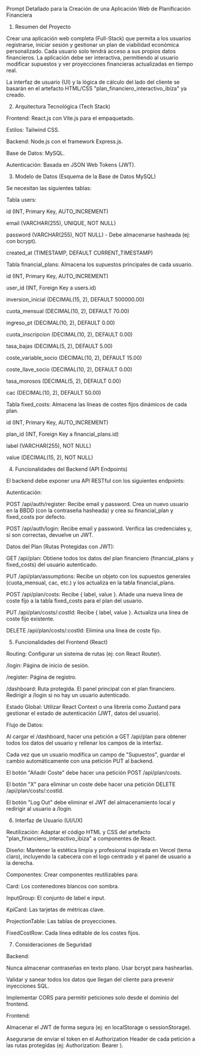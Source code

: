 Prompt Detallado para la Creación de una Aplicación Web de Planificación Financiera
1. Resumen del Proyecto

Crear una aplicación web completa (Full-Stack) que permita a los usuarios registrarse, iniciar sesión y gestionar un plan de viabilidad económica personalizado. Cada usuario solo tendrá acceso a sus propios datos financieros. La aplicación debe ser interactiva, permitiendo al usuario modificar supuestos y ver proyecciones financieras actualizadas en tiempo real.

La interfaz de usuario (UI) y la lógica de cálculo del lado del cliente se basarán en el artefacto HTML/CSS "plan_financiero_interactivo_ibiza" ya creado.

2. Arquitectura Tecnológica (Tech Stack)

Frontend: React.js con Vite.js para el empaquetado.

Estilos: Tailwind CSS.

Backend: Node.js con el framework Express.js.

Base de Datos: MySQL.

Autenticación: Basada en JSON Web Tokens (JWT).

3. Modelo de Datos (Esquema de la Base de Datos MySQL)

Se necesitan las siguientes tablas:

Tabla users:

id (INT, Primary Key, AUTO_INCREMENT)

email (VARCHAR(255), UNIQUE, NOT NULL)

password (VARCHAR(255), NOT NULL) - Debe almacenarse hasheada (ej: con bcrypt).

created_at (TIMESTAMP, DEFAULT CURRENT_TIMESTAMP)

Tabla financial_plans: Almacena los supuestos principales de cada usuario.

id (INT, Primary Key, AUTO_INCREMENT)

user_id (INT, Foreign Key a users.id)

inversion_inicial (DECIMAL(15, 2), DEFAULT 500000.00)

cuota_mensual (DECIMAL(10, 2), DEFAULT 70.00)

ingreso_pt (DECIMAL(10, 2), DEFAULT 0.00)

cuota_inscripcion (DECIMAL(10, 2), DEFAULT 0.00)

tasa_bajas (DECIMAL(5, 2), DEFAULT 5.00)

coste_variable_socio (DECIMAL(10, 2), DEFAULT 15.00)

coste_llave_socio (DECIMAL(10, 2), DEFAULT 0.00)

tasa_morosos (DECIMAL(5, 2), DEFAULT 0.00)

cac (DECIMAL(10, 2), DEFAULT 50.00)

Tabla fixed_costs: Almacena las líneas de costes fijos dinámicos de cada plan.

id (INT, Primary Key, AUTO_INCREMENT)

plan_id (INT, Foreign Key a financial_plans.id)

label (VARCHAR(255), NOT NULL)

value (DECIMAL(15, 2), NOT NULL)

4. Funcionalidades del Backend (API Endpoints)

El backend debe exponer una API RESTful con los siguientes endpoints:

Autenticación:

POST /api/auth/register: Recibe email y password. Crea un nuevo usuario en la BBDD (con la contraseña hasheada) y crea su financial_plan y fixed_costs por defecto.

POST /api/auth/login: Recibe email y password. Verifica las credenciales y, si son correctas, devuelve un JWT.

Datos del Plan (Rutas Protegidas con JWT):

GET /api/plan: Obtiene todos los datos del plan financiero (financial_plans y fixed_costs) del usuario autenticado.

PUT /api/plan/assumptions: Recibe un objeto con los supuestos generales (cuota_mensual, cac, etc.) y los actualiza en la tabla financial_plans.

POST /api/plan/costs: Recibe { label, value }. Añade una nueva línea de coste fijo a la tabla fixed_costs para el plan del usuario.

PUT /api/plan/costs/:costId: Recibe { label, value }. Actualiza una línea de coste fijo existente.

DELETE /api/plan/costs/:costId: Elimina una línea de coste fijo.

5. Funcionalidades del Frontend (React)

Routing: Configurar un sistema de rutas (ej: con React Router).

/login: Página de inicio de sesión.

/register: Página de registro.

/dashboard: Ruta protegida. El panel principal con el plan financiero. Redirigir a /login si no hay un usuario autenticado.

Estado Global: Utilizar React Context o una librería como Zustand para gestionar el estado de autenticación (JWT, datos del usuario).

Flujo de Datos:

Al cargar el /dashboard, hacer una petición a GET /api/plan para obtener todos los datos del usuario y rellenar los campos de la interfaz.

Cada vez que un usuario modifica un campo de "Supuestos", guardar el cambio automáticamente con una petición PUT al backend.

El botón "Añadir Coste" debe hacer una petición POST /api/plan/costs.

El botón "X" para eliminar un coste debe hacer una petición DELETE /api/plan/costs/:costId.

El botón "Log Out" debe eliminar el JWT del almacenamiento local y redirigir al usuario a /login.

6. Interfaz de Usuario (UI/UX)

Reutilización: Adaptar el código HTML y CSS del artefacto "plan_financiero_interactivo_ibiza" a componentes de React.

Diseño: Mantener la estética limpia y profesional inspirada en Vercel (tema claro), incluyendo la cabecera con el logo centrado y el panel de usuario a la derecha.

Componentes: Crear componentes reutilizables para:

Card: Los contenedores blancos con sombra.

InputGroup: El conjunto de label e input.

KpiCard: Las tarjetas de métricas clave.

ProjectionTable: Las tablas de proyecciones.

FixedCostRow: Cada línea editable de los costes fijos.

7. Consideraciones de Seguridad

Backend:

Nunca almacenar contraseñas en texto plano. Usar bcrypt para hashearlas.

Validar y sanear todos los datos que llegan del cliente para prevenir inyecciones SQL.

Implementar CORS para permitir peticiones solo desde el dominio del frontend.

Frontend:

Almacenar el JWT de forma segura (ej: en localStorage o sessionStorage).

Asegurarse de enviar el token en el Authorization Header de cada petición a las rutas protegidas (ej: Authorization: Bearer <token>).